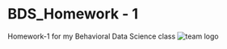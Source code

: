 # BDS_Homework - 1
Homework-1 for my Behavioral Data Science class
![team logo](https://github.com/user-attachments/assets/64b1ea60-06af-4cc6-851c-9be8ff741abd)
